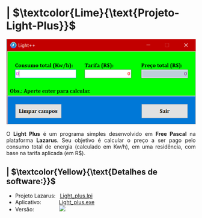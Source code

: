 # | $\textcolor{Lime}{\text{Projeto-Light-Plus}}$

 <div>
  <p align="center">
   <a href="#">
    <img src="/Imagens/Tela.png"/></a>
  </p>
 </div>

 <p align = "justify">
  O <b>Light Plus</b> é um programa simples desenvolvido em <b>Free Pascal</b> na plataforma <b>Lazarus</b>. Seu objetivo é calcular o preço a ser pago pelo consumo total de
  energia (calculado em Kw/h), em uma residência, com base na tarifa aplicada (em R$).
 </p>



## | $\textcolor{Yellow}{\text{Detalhes de software:}}$
  * Projeto Lazarus:	&nbsp; [Light_plus.lpi](/Light_plus.lpi)
  * Aplicativo:						&nbsp;&nbsp;&nbsp;&nbsp;&nbsp; &nbsp;&nbsp;&nbsp;&nbsp; [Light_plus.exe](/Light_plus.exe)
  * Versão:										&nbsp;&nbsp;&nbsp;&nbsp;&nbsp; &nbsp;&nbsp;&nbsp;&nbsp; &nbsp;&nbsp;&nbsp;&nbsp;
                     <a href  = "https://sourceforge.net/projects/lazarus/files/Lazarus%20Windows%2064%20bits/Lazarus%202.0.10/">
                     <img src = "https://img.shields.io/badge/Lazarus-V.2.0.10-blue">
                     </a>
